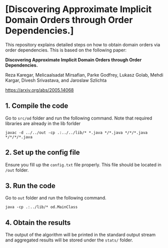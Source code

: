 # [Discovering Approximate Implicit Domain Orders through Order Dependencies.]

This repository explains detailed steps on how to obtain domain orders via order dependencies.
This is based on the following paper:

**Discovering Approximate Implicit Domain Orders through Order Dependencies.**

Reza Karegar, Melicaalsadat Mirsafian, Parke Godfrey, Lukasz Golab, Mehdi Kargar, Divesh Srivastava, and Jaroslaw Szlichta

https://arxiv.org/abs/2005.14068

## 1. Compile the code

Go to `src/od` folder and run the following command. Note that required libraries are already in the lib forlder 

```
javac -d ../../out -cp .:../../lib/* *.java */*.java */*/*.java */*/*/*.java
```

## 2. Set up the config file

Ensure you fill up the `config.txt` file properly. This file should be located in `/out` folder.

## 3. Run the code

Go to `out` folder and run the following command.

```
java -cp .:../lib/* od.MainClass
```

## 4. Obtain the results

The output of the algorithm will be printed in the standard output stream and 
aggregated results will be stored under the `stats/` folder.
